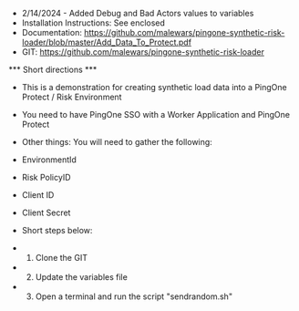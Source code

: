 * 2/14/2024 - Added Debug and Bad Actors values to variables
* Installation Instructions: See enclosed
* Documentation:  https://github.com/malewars/pingone-synthetic-risk-loader/blob/master/Add_Data_To_Protect.pdf
* GIT: https://github.com/malewars/pingone-synthetic-risk-loader


*** Short directions ***

* This is a demonstration for creating synthetic load data into a PingOne Protect / Risk Environment

* You need to have PingOne SSO with a Worker Application and PingOne Protect  

* Other things:
You will need to gather the following:
* EnvironmentId
* Risk PolicyID 
* Client ID
* Client Secret
  
* Short steps below:
* 1) Clone the GIT
* 2) Update the variables file
* 3) Open a terminal and run the script "sendrandom.sh"
